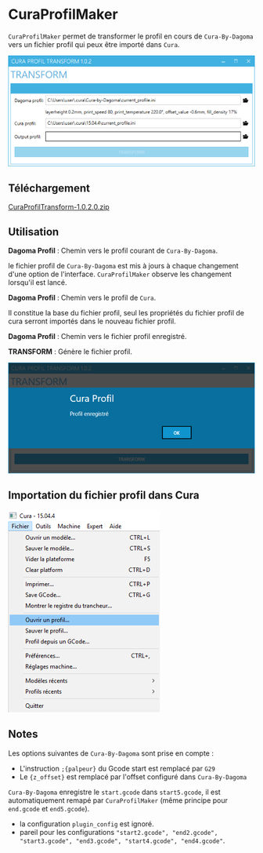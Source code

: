 # CuraProfilMaker

`CuraProfilMaker` permet de transformer le profil en cours de `Cura-By-Dagoma` vers un fichier profil qui peux être importé dans `Cura`.

![](docs/assets/screenshot_cura_profil_transform.png)

## Téléchargement ##

[CuraProfilTransform-1.0.2.0.zip](../../raw/master/dist/CuraProfilTransform-1.0.3.0.zip)

## Utilisation ##

**Dagoma Profil** : Chemin vers le profil courant de `Cura-By-Dagoma`.

le fichier profil de `Cura-By-Dagoma` est mis à jours à chaque changement d'une option de l'interface.
`CuraProfilMaker` observe les changement lorsqu'il est lancé.

**Dagoma Profil** : Chemin vers le profil de `Cura`.

Il constitue la base du fichier profil, seul les propriétés du fichier profil de cura serront importés dans le nouveau fichier profil.

**Dagoma Profil** : Chemin vers le fichier profil enregistré.

**TRANSFORM** : Génère le fichier profil. 

![](docs/assets/screenshot_cura_profil_transform_save.png)

## Importation du fichier profil dans Cura ##

![](docs/assets/Cura_load_profile.png)

## Notes  ##

Les options suivantes de `Cura-By-Dagoma` sont prise en compte :

- L'instruction `;{palpeur}` du Gcode start est remplacé par `G29`
- Le `{z_offset}` est remplacé par l'offset configuré dans `Cura-By-Dagoma`


`Cura-By-Dagoma` enregistre le `start.gcode` dans `start5.gcode`, il est automatiquement remapé par `CuraProfilMaker` (même principe pour `end.gcode` et `end5.gcode`).


- la configuration `plugin_config` est ignoré.
- pareil pour les configurations `"start2.gcode", "end2.gcode", "start3.gcode", "end3.gcode", "start4.gcode", "end4.gcode"`.